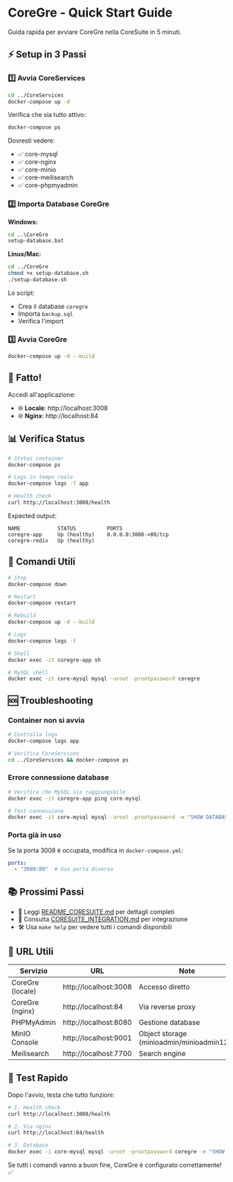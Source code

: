 # CoreGre - Quick Start Guide

Guida rapida per avviare CoreGre nella CoreSuite in 5 minuti.

## ⚡ Setup in 3 Passi

### 1️⃣ Avvia CoreServices

```bash
cd ../CoreServices
docker-compose up -d
```

Verifica che sia tutto attivo:
```bash
docker-compose ps
```

Dovresti vedere:
- ✅ core-mysql
- ✅ core-nginx
- ✅ core-minio
- ✅ core-meilisearch
- ✅ core-phpmyadmin

### 2️⃣ Importa Database CoreGre

**Windows:**
```cmd
cd ..\CoreGre
setup-database.bat
```

**Linux/Mac:**
```bash
cd ../CoreGre
chmod +x setup-database.sh
./setup-database.sh
```

Lo script:
- Crea il database `coregre`
- Importa `backup.sql`
- Verifica l'import

### 3️⃣ Avvia CoreGre

```bash
docker-compose up -d --build
```

## 🎉 Fatto!

Accedi all'applicazione:

- 🌐 **Locale**: http://localhost:3008
- 🌐 **Nginx**: http://localhost:84

## 📊 Verifica Status

```bash
# Status container
docker-compose ps

# Logs in tempo reale
docker-compose logs -f app

# Health check
curl http://localhost:3008/health
```

Expected output:
```
NAME            STATUS          PORTS
coregre-app     Up (healthy)    0.0.0.0:3008->80/tcp
coregre-redis   Up (healthy)
```

## 🔧 Comandi Utili

```bash
# Stop
docker-compose down

# Restart
docker-compose restart

# Rebuild
docker-compose up -d --build

# Logs
docker-compose logs -f

# Shell
docker exec -it coregre-app sh

# MySQL shell
docker exec -it core-mysql mysql -uroot -prootpassword coregre
```

## 🆘 Troubleshooting

### Container non si avvia

```bash
# Controlla logs
docker-compose logs app

# Verifica CoreServices
cd ../CoreServices && docker-compose ps
```

### Errore connessione database

```bash
# Verifica che MySQL sia raggiungibile
docker exec -it coregre-app ping core-mysql

# Test connessione
docker exec -it core-mysql mysql -uroot -prootpassword -e "SHOW DATABASES;" | grep coregre
```

### Porta già in uso

Se la porta 3008 è occupata, modifica in `docker-compose.yml`:
```yaml
ports:
  - "3009:80"  # Usa porta diversa
```

## 📚 Prossimi Passi

- 📖 Leggi [README_CORESUITE.md](./README_CORESUITE.md) per dettagli completi
- 📖 Consulta [CORESUITE_INTEGRATION.md](./CORESUITE_INTEGRATION.md) per integrazione
- 🛠️ Usa `make help` per vedere tutti i comandi disponibili

## 🔗 URL Utili

| Servizio | URL | Note |
|----------|-----|------|
| CoreGre (locale) | http://localhost:3008 | Accesso diretto |
| CoreGre (nginx) | http://localhost:84 | Via reverse proxy |
| PHPMyAdmin | http://localhost:8080 | Gestione database |
| MinIO Console | http://localhost:9001 | Object storage (minioadmin/minioadmin123) |
| Meilisearch | http://localhost:7700 | Search engine |

## 🎯 Test Rapido

Dopo l'avvio, testa che tutto funzioni:

```bash
# 1. Health check
curl http://localhost:3008/health

# 2. Via nginx
curl http://localhost:84/health

# 3. Database
docker exec -i core-mysql mysql -uroot -prootpassword coregre -e "SHOW TABLES;"
```

Se tutti i comandi vanno a buon fine, CoreGre è configurato correttamente! ✅
